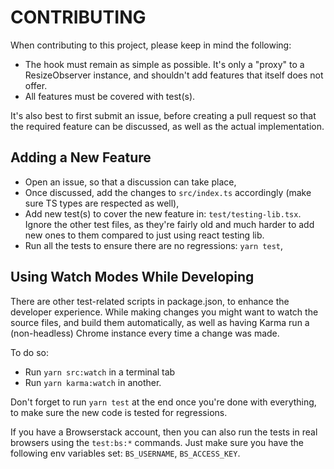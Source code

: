 # CONTRIBUTING

When contributing to this project, please keep in mind the following:

- The hook must remain as simple as possible. It's only a "proxy" to a
  ResizeObserver instance, and shouldn't add features that itself does
  not offer.
- All features must be covered with test(s).

It's also best to first submit an issue, before creating a pull request so that
the required feature can be discussed, as well as the actual implementation.

## Adding a New Feature

- Open an issue, so that a discussion can take place,
- Once discussed, add the changes to `src/index.ts` accordingly (make sure TS
  types are respected as well),
- Add new test(s) to cover the new feature in: `test/testing-lib.tsx`.
  Ignore the other test files, as they're fairly old and much harder to add new
  ones to them compared to just using react testing lib.
- Run all the tests to ensure there are no regressions: `yarn test`,

## Using Watch Modes While Developing

There are other test-related scripts in package.json, to enhance the developer
experience.
While making changes you might want to watch the source files, and build them
automatically, as well as having Karma run a (non-headless) Chrome instance
every time a change was made.

To do so:

- Run `yarn src:watch` in a terminal tab
- Run `yarn karma:watch` in another.

Don't forget to run `yarn test` at the end once you're done with everything, to
make sure the new code is tested for regressions.

If you have a Browserstack account, then you can also run the tests in real browsers using the `test:bs:*` commands.
Just make sure you have the following env variables set: `BS_USERNAME`, `BS_ACCESS_KEY`.
